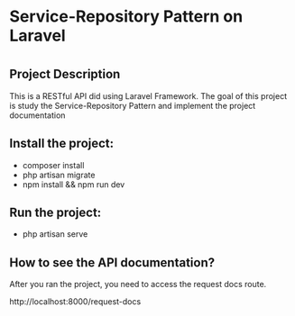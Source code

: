 <h1>Service-Repository Pattern on Laravel<h1>

<h2>Project Description</h2>
<p> 
This is a RESTful API did using Laravel Framework. The goal of this project is study the Service-Repository Pattern and implement the project documentation
</p>

<h2>Install the project:</h2>
    <ul>
        <li>composer install</li>
        <li>php artisan migrate</li>
        <li>npm install && npm run dev</li>    
    </ul>

<h2>Run the project:</h2>
     <ul>
        <li>php artisan serve</li>    
    </ul>


<h2> How to see the API documentation?</h2>
<p> 
After you ran the project, you need to access the request docs route.
</p>
<p>
http://localhost:8000/request-docs
</p>

